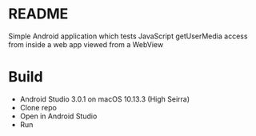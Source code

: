 # README
Simple Android application which tests JavaScript getUserMedia access from inside a web app viewed from a WebView

# Build
- Android Studio 3.0.1 on macOS 10.13.3 (High Seirra)
- Clone repo
- Open in Android Studio
- Run
